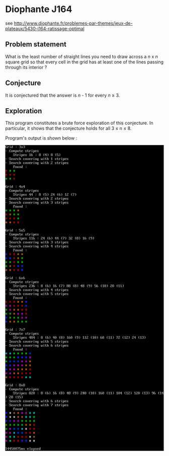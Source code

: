 ﻿# Diophante J164
see http://www.diophante.fr/problemes-par-themes/jeux-de-plateaux/5430-j164-ratissage-optimal

## Problem statement
What is the least number of straight lines you need to draw across a *n* x *n* square grid so that every cell in the grid has at least one of the lines passing through its interior ?  

## Conjecture
It is conjectured that the answer is *n* - 1 for every *n* ≥ 3.

## Exploration
This program constitutes a brute force exploration of this conjecture. In particular, it shows that the conjecture holds for all 3 ≤ n ≤ 8.

Program's output is shown below :

![Console output](J164.output.png)
